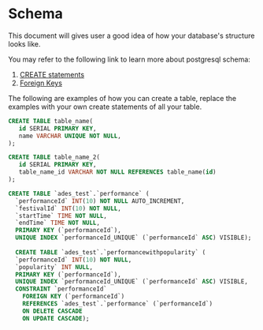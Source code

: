 # Schema

This document will gives user a good idea of how your database's structure looks like.

You may refer to the following link to learn more about postgresql schema:

1. [CREATE statements](https://www.postgresqltutorial.com/postgresql-create-table/)
2. [Foreign Keys](https://www.postgresqltutorial.com/postgresql-foreign-key/)

The following are examples of how you can create a table, replace the examples with your own create statements of all your table.
```sql
CREATE TABLE table_name(
   id SERIAL PRIMARY KEY,
   name VARCHAR UNIQUE NOT NULL,
);

CREATE TABLE table_name_2(
   id SERIAL PRIMARY KEY,
   table_name_id VARCHAR NOT NULL REFERENCES table_name(id)
);
```






```sql
CREATE TABLE `ades_test`.`performance` (
  `performanceId` INT(10) NOT NULL AUTO_INCREMENT,
  `festivalId` INT(10) NOT NULL,
  `startTime` TIME NOT NULL,
  `endTime` TIME NOT NULL,
  PRIMARY KEY (`performanceId`),
  UNIQUE INDEX `performanceId_UNIQUE` (`performanceId` ASC) VISIBLE);
  
  CREATE TABLE `ades_test`.`performancewithpopularity` (
  `performanceId` INT(10) NOT NULL,
  `popularity` INT NULL,
  PRIMARY KEY (`performanceId`),
  UNIQUE INDEX `performanceId_UNIQUE` (`performanceId` ASC) VISIBLE,
  CONSTRAINT `performanceId`
    FOREIGN KEY (`performanceId`)
    REFERENCES `ades_test`.`performance` (`performanceId`)
    ON DELETE CASCADE
    ON UPDATE CASCADE);
```
